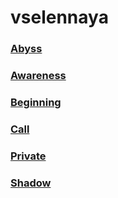 # vselennaya
 
### [Abyss](./abyss.md)  
### [Awareness](./awareness.md)  
### [Beginning](./beginning.md)  
### [Call](./call.md)  
### [Private](./private.md)  
### [Shadow](./shadow.md)  